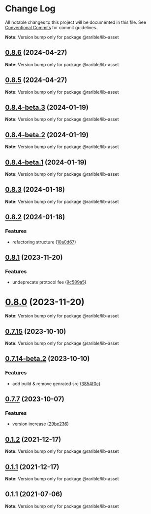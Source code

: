 # Change Log

All notable changes to this project will be documented in this file.
See [Conventional Commits](https://conventionalcommits.org) for commit guidelines.

**Note:** Version bump only for package @rarible/lib-asset

## [0.8.6](https://github.com/rariblecom/protocol-contracts/compare/v0.8.1...v0.8.6) (2024-04-27)

**Note:** Version bump only for package @rarible/lib-asset

## [0.8.5](https://github.com/rariblecom/protocol-contracts/compare/v0.8.1...v0.8.5) (2024-04-27)

**Note:** Version bump only for package @rarible/lib-asset

## [0.8.4-beta.3](https://github.com/rariblecom/protocol-contracts/compare/v0.8.4-beta.2...v0.8.4-beta.3) (2024-01-19)

**Note:** Version bump only for package @rarible/lib-asset

## [0.8.4-beta.2](https://github.com/rariblecom/protocol-contracts/compare/v0.8.4-beta.1...v0.8.4-beta.2) (2024-01-19)

**Note:** Version bump only for package @rarible/lib-asset

## [0.8.4-beta.1](https://github.com/rariblecom/protocol-contracts/compare/v0.8.3...v0.8.4-beta.1) (2024-01-19)

**Note:** Version bump only for package @rarible/lib-asset

## [0.8.3](https://github.com/rariblecom/protocol-contracts/compare/v0.8.2...v0.8.3) (2024-01-18)

**Note:** Version bump only for package @rarible/lib-asset

## [0.8.2](https://github.com/rariblecom/protocol-contracts/compare/v0.8.1...v0.8.2) (2024-01-18)

### Features

- refactoring structure ([10a0d67](https://github.com/rariblecom/protocol-contracts/commit/10a0d673d9a589aa8e341ea5e3aa9c0657cabe2d))

## [0.8.1](https://github.com/rariblecom/protocol-contracts/compare/v0.7.15...v0.8.1) (2023-11-20)

### Features

- undeprecate protocol fee ([9c589a5](https://github.com/rariblecom/protocol-contracts/commit/9c589a57028b2f541245f0e96557c535d1740bf9))

# [0.8.0](https://github.com/rariblecom/protocol-contracts/compare/v0.7.15...v0.8.0) (2023-11-20)

**Note:** Version bump only for package @rarible/lib-asset

## [0.7.15](https://github.com/rariblecom/protocol-contracts/compare/v0.7.14-beta.3...v0.7.15) (2023-10-10)

**Note:** Version bump only for package @rarible/lib-asset

## [0.7.14-beta.2](https://github.com/rariblecom/protocol-contracts/compare/v0.7.14-beta.1...v0.7.14-beta.2) (2023-10-10)

### Features

- add build & remove genrated src ([3854f0c](https://github.com/rariblecom/protocol-contracts/commit/3854f0c2581a721e079215ad0cdcec4680bca9fd))

## [0.7.7](https://github.com/rariblecom/protocol-contracts/compare/v0.3.0-beta7...v0.7.7) (2023-10-07)

### Features

- version increase ([29be236](https://github.com/rariblecom/protocol-contracts/commit/29be236fdfefbabf0922457a9fdc3e0a219088bd))

## [0.1.2](https://github.com/rariblecom/protocol-contracts/compare/@rarible/lib-asset@0.1.1...@rarible/lib-asset@0.1.2) (2021-12-17)

**Note:** Version bump only for package @rarible/lib-asset

## [0.1.1](https://github.com/rariblecom/protocol-contracts/compare/@rarible/lib-asset@0.1.1...@rarible/lib-asset@0.1.1) (2021-12-17)

**Note:** Version bump only for package @rarible/lib-asset

## 0.1.1 (2021-07-06)

**Note:** Version bump only for package @rarible/lib-asset
